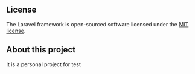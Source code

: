 ## License

The Laravel framework is open-sourced software licensed under the [MIT license](http://opensource.org/licenses/MIT).

## About this project
It is a personal project for test